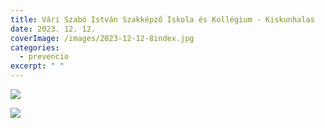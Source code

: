 ```yaml
---
title: Vári Szabó István Szakképző Iskola és Kollégium - Kiskunhalas
date: 2023. 12. 12.
coverImage: /images/2023-12-12-8index.jpg
categories:
  - prevencio
excerpt: " "
---
```

![](/images/2023-12-12-9.jpg)

![](/images/2023-12-12-10.jpg)
